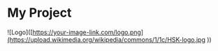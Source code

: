 # My Project

![Logo]([https://your-image-link.com/logo.png](https://upload.wikimedia.org/wikipedia/commons/1/1c/HSK-logo.jpg
))



